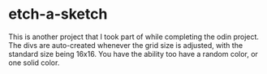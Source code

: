 # etch-a-sketch

This is another project that I took part of while completing the odin project. The divs are auto-created whenever the grid size is adjusted, with the standard size being 16x16. You have the ability too have a random color, or one solid color.